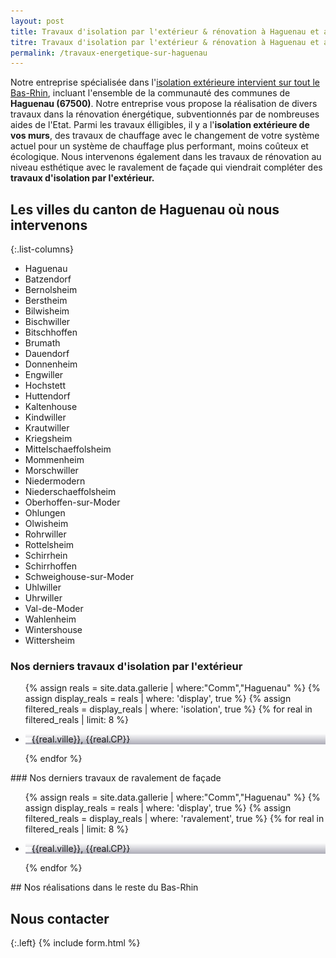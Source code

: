 ```yaml
---
layout: post
title: Travaux d'isolation par l'extérieur & rénovation à Haguenau et aux alentours
titre: Travaux d'isolation par l'extérieur & rénovation à Haguenau et aux alentours
permalink: /travaux-energetique-sur-haguenau
---
```

Notre entreprise spécialisée dans l'[isolation extérieure intervient sur tout le Bas-Rhin](/isolation-extérieure/), incluant l'ensemble de la communauté des communes de <strong>Haguenau (67500)</strong>. 
Notre entreprise vous propose la réalisation de divers travaux dans la rénovation énergétique, subventionnés par de nombreuses aides de l'Etat.
Parmi les travaux élligibles, il y a l'<strong>isolation extérieure de vos murs</strong>, des travaux de chauffage avec le changement de votre système actuel pour un système de chauffage plus performant, moins coûteux et écologique. Nous intervenons également dans les travaux de rénovation au niveau esthétique avec le ravalement de façade qui viendrait compléter des <strong>travaux d'isolation par l'extérieur.</strong>
## Les villes du canton de Haguenau où nous intervenons

{:.list-columns}
- Haguenau
- Batzendorf
- Bernolsheim
- Berstheim
- Bilwisheim
- Bischwiller
- Bitschhoffen
- Brumath
- Dauendorf
- Donnenheim
- Engwiller
- Hochstett
- Huttendorf
- Kaltenhouse
- Kindwiller
- Krautwiller
- Kriegsheim
- Mittelschaeffolsheim
- Mommenheim
- Morschwiller
- Niedermodern
- Niederschaeffolsheim
- Oberhoffen-sur-Moder
- Ohlungen
- Olwisheim
- Rohrwiller
- Rottelsheim
- Schirrhein
- Schirrhoffen
- Schweighouse-sur-Moder
- Uhlwiller
- Uhrwiller
- Val-de-Moder
- Wahlenheim
- Wintershouse
- Wittersheim


### Nos derniers travaux d'isolation par l'extérieur
  <ul class="grid four">
  	{% assign reals = site.data.gallerie | where:"Comm","Haguenau" %}
    {% assign display_reals = reals | where: 'display', true %}
    {% assign filtered_reals = display_reals | where: 'isolation', true %}
    {% for real in filtered_reals | limit: 8 %}
      <li class="item-grid realisation" onclick="closebox()" style="background-image: linear-gradient(0deg, rgba(2,0,36,0.3197872899159664) 0%, rgba(255,255,255,0) 100%),url(../assets/images/realisations/{{real.img}});" data-image="{{real.img}}" data-ville="{{real.ville}}" data-cp="{{real.CP}}">
        <img src="../assets/images/realisations/{{real.img}}" alt="travaux de rénovation de façade à {{real.ville}}" style="display: none;">
        <p><img src="../assets/images/icones/map-marker.png" width="10">{{real.ville}}, {{real.CP}}</p>
      </li>
    {% endfor %}
  </ul>
### Nos derniers travaux de ravalement de façade
  <ul class="grid four">
  	{% assign reals = site.data.gallerie | where:"Comm","Haguenau" %}
    {% assign display_reals = reals | where: 'display', true %}
    {% assign filtered_reals = display_reals | where: 'ravalement', true %}
    {% for real in filtered_reals | limit: 8 %}
      <li class="item-grid realisation" onclick="closebox()" style="background-image: linear-gradient(0deg, rgba(2,0,36,0.3197872899159664) 0%, rgba(255,255,255,0) 100%),url(../assets/images/realisations/{{real.img}});" data-image="{{real.img}}" data-ville="{{real.ville}}" data-cp="{{real.CP}}">
        <img src="../assets/images/realisations/{{real.img}}" alt="travaux de rénovation de façade à {{real.ville}}" style="display: none;">
        <p><img src="../assets/images/icones/map-marker.png" width="10">{{real.ville}}, {{real.CP}}</p>
      </li>
    {% endfor %}
  </ul>
## Nos réalisations dans le reste du Bas-Rhin

## Nous contacter
{:.left}
{% include form.html %}